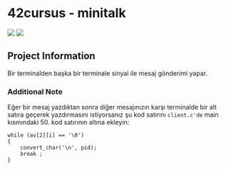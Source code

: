 # 42cursus - minitalk

![](https://github.com/hanshazairi/42-minitalk/workflows/norminette/badge.svg)
![](https://github.com/hanshazairi/42-minitalk/workflows/build/badge.svg)

## Project Information

Bir terminalden başka bir terminale sinyal ile mesaj gönderimi yapar.

### Additional Note

Eğer bir mesaj yazdıktan sonra diğer mesajınızın karşı terminalde bir alt satıra geçerek yazdırmasını istiyorsanız şu kod satırını `client.c'de` main kısmındaki
50. kod satırının altına ekleyin:

	while (av[2][i] == '\0')
	{
		convert_char('\n', pid);
		break ;
	}
